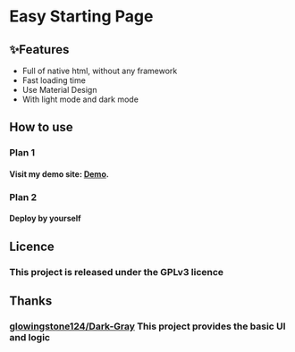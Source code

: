 # Easy Starting Page

## ✨Features
- Full of native html, without any framework
- Fast loading time
- Use Material Design
- With light mode and dark mode

## How to use

### Plan 1
#### Visit my demo site: [Demo](https://esp.0x0025.eu.org).

### Plan 2
#### Deploy by yourself

## Licence
### This project is released under the GPLv3 licence

## Thanks
### [glowingstone124/Dark-Gray](https://github.com/glowingstone124/Dark-Gray) This project provides the basic UI and logic